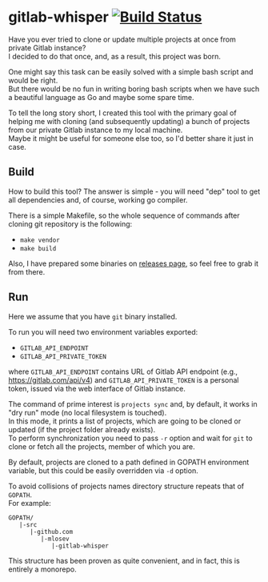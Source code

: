 # gitlab-whisper [![Build Status](https://travis-ci.org/mlosev/gitlab-whisper.svg?branch=master)](https://travis-ci.org/mlosev/gitlab-whisper)

Have you ever tried to clone or update multiple projects at once from private Gitlab instance?\
I decided to do that once, and, as a result, this project was born.

One might say this task can be easily solved with a simple bash script and would be right.\
But there would be no fun in writing boring bash scripts when we have such a beautiful language as Go
and maybe some spare time.

To tell the long story short, I created this tool with the primary goal of helping me
with cloning (and subsequently updating) a bunch of projects from our private Gitlab instance to my local machine.\
Maybe it might be useful for someone else too, so I'd better share it just in case.

Build
-----

How to build this tool? The answer is simple - you will need "dep" tool to get all dependencies and, of course,
 working go compiler.

There is a simple Makefile, so the whole sequence of commands after cloning git repository is the following:
- `make vendor`
- `make build`

Also, I have prepared some binaries on [releases page](https://github.com/mlosev/gitlab-whisper/releases),
so feel free to grab it from there.

Run
---

Here we assume that you have `git` binary installed.

To run you will need two environment variables exported:
- `GITLAB_API_ENDPOINT`
- `GITLAB_API_PRIVATE_TOKEN`

where `GITLAB_API_ENDPOINT` contains URL of Gitlab API endpoint (e.g., https://gitlab.com/api/v4)
and `GITLAB_API_PRIVATE_TOKEN` is a personal token, issued via the web interface of Gitlab instance.

The command of prime interest is `projects sync` and, by default, it works in "dry run" mode
(no local filesystem is touched).\
In this mode, it prints a list of projects, which are going to be cloned or updated
(if the project folder already exists).\
To perform synchronization you need to pass `-r` option and wait for `git` to clone or fetch all the projects,
member of which you are.

By default, projects are cloned to a path defined in GOPATH environment variable, but this could be easily overridden
via `-d` option.

To avoid collisions of projects names directory structure repeats that of `GOPATH`.\
For example:

```
GOPATH/
   |-src
      |-github.com
         |-mlosev
            |-gitlab-whisper
```

This structure has been proven as quite convenient, and in fact, this is entirely a monorepo.

